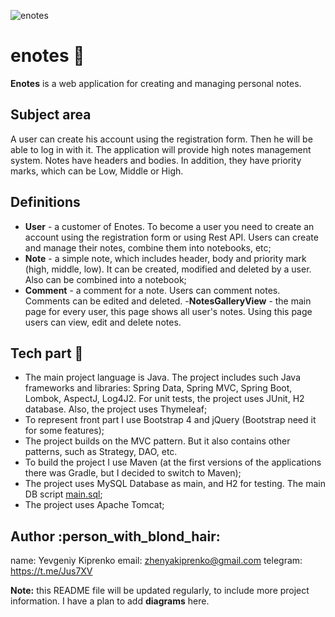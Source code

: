 ![enotes](https://github.com/evgeniykiprenko/enotes/blob/develop/src/main/resources/static/assets/img/raccoon.svg)

# enotes :notebook_with_decorative_cover:
**Enotes** is a web application for creating and managing personal notes. 

## Subject area
A user can create his account using the registration form. Then he will be able to log in with it. The
application will provide high notes management system. Notes have headers and bodies. In addition, they have priority marks, which can be Low, Middle or High.

## Definitions
- **User** - a customer of Enotes. To become a user you need to create an account using the registration form or using Rest API. Users can create and manage their notes, combine them into notebooks, etc;
- **Note** - a simple note, which includes header, body and priority mark (high, middle, low). It can be created, modified and deleted by a user. Also can be combined into a notebook;
- **Comment** - a comment for a note. Users can comment notes. Comments can be edited and deleted.
-**NotesGalleryView** - the main page for every user, this page shows all user's notes. Using this page users can view, edit and delete notes.

## Tech part :mountain_cableway:
- The main project language is Java. The project includes such Java frameworks and libraries: Spring Data, Spring MVC, Spring Boot, Lombok, AspectJ, Log4J2. For unit tests, the project uses JUnit, H2 database. Also, the project uses Thymeleaf;
- To represent front part I use Bootstrap 4 and jQuery (Bootstrap need it for some features);
- The project builds on the MVC pattern. But it also contains other patterns, such as Strategy, DAO, etc.
- To build the project I use Maven (at the first versions of the applications there was Gradle, but I decided to switch to Maven);
- The project uses MySQL Database as main, and H2 for testing. The main DB script [main.sql](main.sql);
- The project uses Apache Tomcat;

## Author :person_with_blond_hair:
name: Yevgeniy Kiprenko 
email: zhenyakiprenko@gmail.com
telegram: https://t.me/Jus7XV

**Note:** this README file will be updated regularly, to include more project information. I have a plan to add **diagrams** here.
